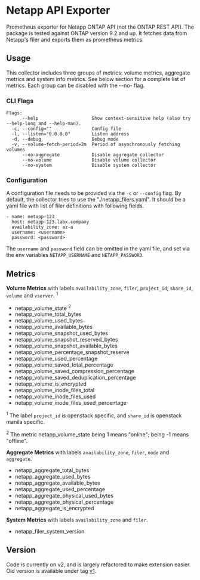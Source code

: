 # Netapp API Exporter

Prometheus exporter for Netapp ONTAP API (not the ONTAP REST API). The package
is tested against ONTAP version 9.2 and up. It fetches data from Netapp's filer
and exports them as prometheus metrics.

## Usage

This collector includes three groups of metrics: volume metrics, aggregate
metrics and system info metrics. See below section for a complete list of
metrics. Each group can be disabled with the --no-<group-name> flag.

### CLI Flags

```
Flags:
      --help                    Show context-sensitive help (also try --help-long and --help-man).
  -c, --config=""               Config file
  -l, --listen="0.0.0.0"        Listen address
  -d, --debug                   Debug mode
  -v, --volume-fetch-period=2m  Period of asynchronously fetching volumes
      --no-aggregate            Disable aggregate collector
      --no-volume               Disable volume collector
      --no-system               Disable system collector
```

### Configuration

A configuration file needs to be provided via the `-c` or `--config` flag. By
default, the collector tries to use the "./netapp_filers.yaml". It should be a
yaml file with list of filer definitions with following fields.

```
- name: netapp-123
  host: netapp-123.labx.company
  availability_zone: az-a
  username: <username>
  password: <password>
```

The `username` and `password` field can be omitted in the yaml file, and set via
the env variables `NETAPP_USERNAME` and `NETAPP_PASSWORD`.

## Metrics

**Volume Metrics** with labels `availability_zone`, `filer`, `project_id`,
`share_id`, `volume` and `vserver`. <sup>1</sup>

- netapp_volume_state <sup>2</sup>
- netapp_volume_total_bytes
- netapp_volume_used_bytes
- netapp_volume_available_bytes
- netapp_volume_snapshot_used_bytes
- netapp_volume_snapshot_reserved_bytes
- netapp_volume_snapshot_available_bytes
- netapp_volume_percentage_snapshot_reserve
- netapp_volume_used_percentage
- netapp_volume_saved_total_percentage
- netapp_volume_saved_compression_percentage
- netapp_volume_saved_deduplication_percentage
- netapp_volume_is_encrypted
- netapp_volume_inode_files_total
- netapp_volume_inode_files_used
- netapp_volume_inode_files_used_percentage

<sup>1</sup> The label `project_id` is openstack specific, and `share_id` is
openstack manila specific.

<sup>2</sup> The metric netapp_volume_state being 1 means "online"; being -1
means "offline".

**Aggregate Metrics** with labels `availability_zone`, `filer`, `node` and
`aggregate`.

- netapp_aggregate_total_bytes
- netapp_aggregate_used_bytes
- netapp_aggregate_available_bytes
- netapp_aggregate_used_percentage
- netapp_aggregate_physical_used_bytes
- netapp_aggregate_physical_percentage
- netapp_aggregate_is_encrypted

**System Metrics** with labels `availability_zone` and `filer`.

- netapp_filer_system_version

## Version

Code is currently on v2, and is largely refactored to make extension easier. Old
version is available under tag
[v1](https://github.com/sapcc/netapp-api-exporter/releases/tag/v1).
